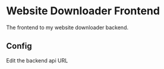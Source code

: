 # Website Downloader Frontend

The frontend to my website downloader backend.

## Config
Edit the backend api URL
